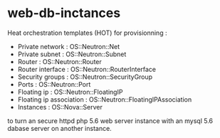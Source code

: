 # web-db-inctances
Heat orchestration templates (HOT) for provisionning :

- Private network :         OS::Neutron::Net
- Private subnet :          OS::Neutron::Subnet
- Router :                  OS::Neutron::Router
- Router interface :        OS::Neutron::RouterInterface
- Security groups :         OS::Neutron::SecurityGroup
- Ports :                   OS::Neutron::Port
- Floating ip :             OS::Neutron::FloatingIP
- Floating ip association : OS::Neutron::FloatingIPAssociation
- Instances :               OS::Nova::Server

to turn an secure httpd php 5.6 web server instance with an mysql 5.6 dabase server on another instance.
